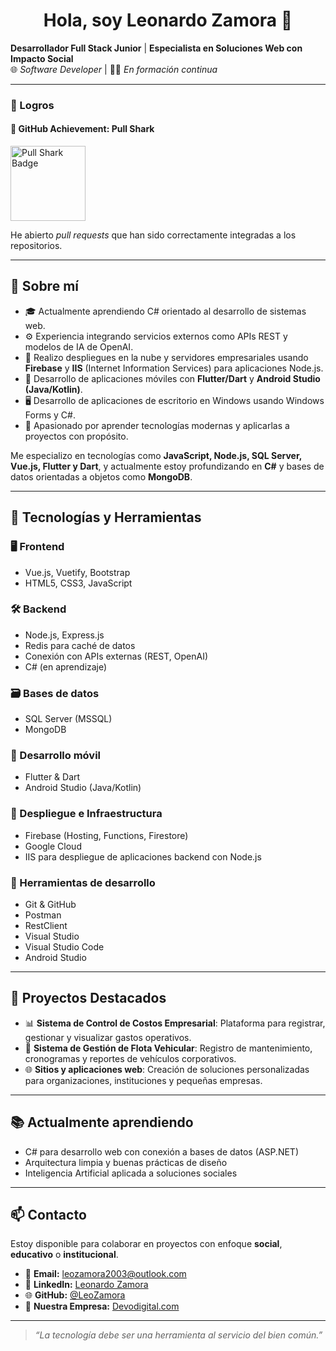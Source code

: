 <h1 align="center">Hola, soy Leonardo Zamora 👋</h1>

**Desarrollador Full Stack Junior** | **Especialista en Soluciones Web con Impacto Social**  
🌐 *Software Developer* | 👨‍💻 *En formación continua*

---

### 🏅 Logros
#### 🦈 GitHub Achievement: Pull Shark

<img src="https://github.githubassets.com/images/modules/profile/achievements/pull-shark-default.png" width="120" alt="Pull Shark Badge" />

He abierto *pull requests* que han sido correctamente integradas a los repositorios.

---

## 💼 Sobre mí

- 🎓 Actualmente aprendiendo C# orientado al desarrollo de sistemas web.
- ⚙️ Experiencia integrando servicios externos como APIs REST y modelos de IA de OpenAI.
- 🚀 Realizo despliegues en la nube y servidores empresariales usando **Firebase** y **IIS** (Internet Information Services) para aplicaciones Node.js.
- 📱 Desarrollo de aplicaciones móviles con **Flutter/Dart** y **Android Studio (Java/Kotlin)**.
- 🖥️ Desarrollo de aplicaciones de escritorio en Windows usando Windows Forms y C#.
- 🧠 Apasionado por aprender tecnologías modernas y aplicarlas a proyectos con propósito.

Me especializo en tecnologías como **JavaScript, Node.js, SQL Server, Vue.js, Flutter y Dart**, y actualmente estoy profundizando en **C#** y bases de datos orientadas a objetos como **MongoDB**.

---

## 🧠 Tecnologías y Herramientas

### 🖥️ Frontend
- Vue.js, Vuetify, Bootstrap
- HTML5, CSS3, JavaScript

### 🛠️ Backend
- Node.js, Express.js
- Redis para caché de datos
- Conexión con APIs externas (REST, OpenAI)
- C# (en aprendizaje)

### 🗃️ Bases de datos
- SQL Server (MSSQL)
- MongoDB

### 📱 Desarrollo móvil
- Flutter & Dart
- Android Studio (Java/Kotlin)

### 🚀 Despliegue e Infraestructura
- Firebase (Hosting, Functions, Firestore)
- Google Cloud
- IIS para despliegue de aplicaciones backend con Node.js

### 🧰 Herramientas de desarrollo
- Git & GitHub
- Postman
- RestClient
- Visual Studio 
- Visual Studio Code
- Android Studio

---

## 🚧 Proyectos Destacados

- 📊 **Sistema de Control de Costos Empresarial**: Plataforma para registrar, gestionar y visualizar gastos operativos.
- 🚗 **Sistema de Gestión de Flota Vehicular**: Registro de mantenimiento, cronogramas y reportes de vehículos corporativos.
- 🌐 **Sitios y aplicaciones web**: Creación de soluciones personalizadas para organizaciones, instituciones y pequeñas empresas.

---

## 📚 Actualmente aprendiendo

- C# para desarrollo web con conexión a bases de datos (ASP.NET)
- Arquitectura limpia y buenas prácticas de diseño
- Inteligencia Artificial aplicada a soluciones sociales

---

## 📫 Contacto

Estoy disponible para colaborar en proyectos con enfoque **social**, **educativo** o **institucional**.

- 📧 **Email:** leozamora2003@outlook.com  
- 💼 **LinkedIn:** [Leonardo Zamora](https://www.linkedin.com/in/leonardo-zamora-a39666231/)  
- 🌐 **GitHub:** [@LeoZamora](https://github.com/LeoZamora)  
- 🏢 **Nuestra Empresa:** [Devodigital.com](https://devodigital.com)

---

> _“La tecnología debe ser una herramienta al servicio del bien común.”_
